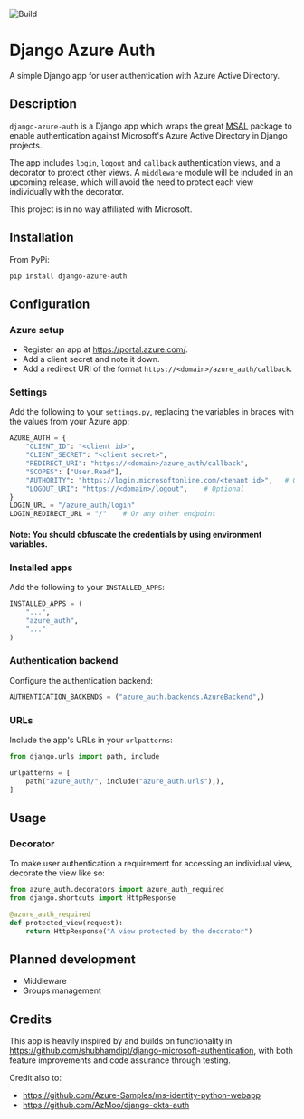 ![Build](https://github.com/AgileTek/django-azure-auth/actions/workflows/push-actions.yml/badge.svg)

# Django Azure Auth
A simple Django app for user authentication with Azure Active Directory.

## Description
`django-azure-auth` is a Django app which wraps the great [MSAL](https://github.com/AzureAD/microsoft-authentication-library-for-python)
package to enable authentication against Microsoft's Azure Active Directory in Django projects.

The app includes `login`, `logout` and `callback` authentication views, and a decorator
to protect other views. A `middleware` module will be included in an upcoming release, which
will avoid the need to protect each view individually with the decorator.

This project is in no way affiliated with Microsoft.

## Installation
From PyPi:
```bash
pip install django-azure-auth
```

## Configuration
### Azure setup
- Register an app at https://portal.azure.com/.
- Add a client secret and note it down.
- Add a redirect URI of the format `https://<domain>/azure_auth/callback`.

### Settings
Add the following to your `settings.py`, replacing the variables in braces with the values
from your Azure app: 
```python
AZURE_AUTH = {
    "CLIENT_ID": "<client id>",
    "CLIENT_SECRET": "<client secret>",
    "REDIRECT_URI": "https://<domain>/azure_auth/callback",
    "SCOPES": ["User.Read"],
    "AUTHORITY": "https://login.microsoftonline.com/<tenant id>",   # Or https://login.microsoftonline.com/common if multi-tenant
    "LOGOUT_URI": "https://<domain>/logout",    # Optional
}
LOGIN_URL = "/azure_auth/login"
LOGIN_REDIRECT_URL = "/"    # Or any other endpoint
```
#### Note: You should obfuscate the credentials by using environment variables.

### Installed apps
Add the following to your `INSTALLED_APPS`:
```python
INSTALLED_APPS = (
    "...",
    "azure_auth",
    "..."
)
```

### Authentication backend
Configure the authentication backend:
```python
AUTHENTICATION_BACKENDS = ("azure_auth.backends.AzureBackend",)
```

### URLs
Include the app's URLs in your `urlpatterns`:
```python
from django.urls import path, include

urlpatterns = [
    path("azure_auth/", include("azure_auth.urls"),),
]
```

## Usage
### Decorator
To make user authentication a requirement for accessing an individual view, decorate the
view like so:
```python
from azure_auth.decorators import azure_auth_required
from django.shortcuts import HttpResponse

@azure_auth_required
def protected_view(request):
    return HttpResponse("A view protected by the decorator")
```
## Planned development
- Middleware
- Groups management

## Credits
This app is heavily inspired by and builds on functionality in 
https://github.com/shubhamdipt/django-microsoft-authentication, with both feature 
improvements and code assurance through testing.

Credit also to:
- https://github.com/Azure-Samples/ms-identity-python-webapp
- https://github.com/AzMoo/django-okta-auth